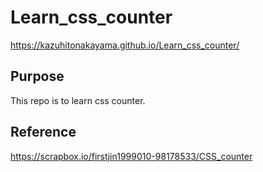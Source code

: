 # Learn_css_counter
https://kazuhitonakayama.github.io/Learn_css_counter/

## Purpose
This repo is to learn css counter.

## Reference
https://scrapbox.io/firstjin1999010-98178533/CSS_counter

